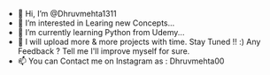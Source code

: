 - 👋 Hi, I’m @Dhruvmehta1311
- 👀 I’m interested in Learing new Concepts...
- 🌱 I’m currently learning Python from Udemy...
-  👀 I will upload more & more projects with time. Stay Tuned !! :) Any Feedback ? Tell me I'll improve myself for sure.
- 📫 You can Contact me on Instagram as : Dhruvmehta00

<!---
Dhruvmehta1311/Dhruvmehta1311 is a ✨ special ✨ repository because its `README.md` (this file) appears on your GitHub profile.
You can click the Preview link to take a look at your changes.
--->
